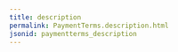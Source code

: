 ```yaml
---
title: description
permalink: PaymentTerms.description.html
jsonid: paymentterms_description
---
```

